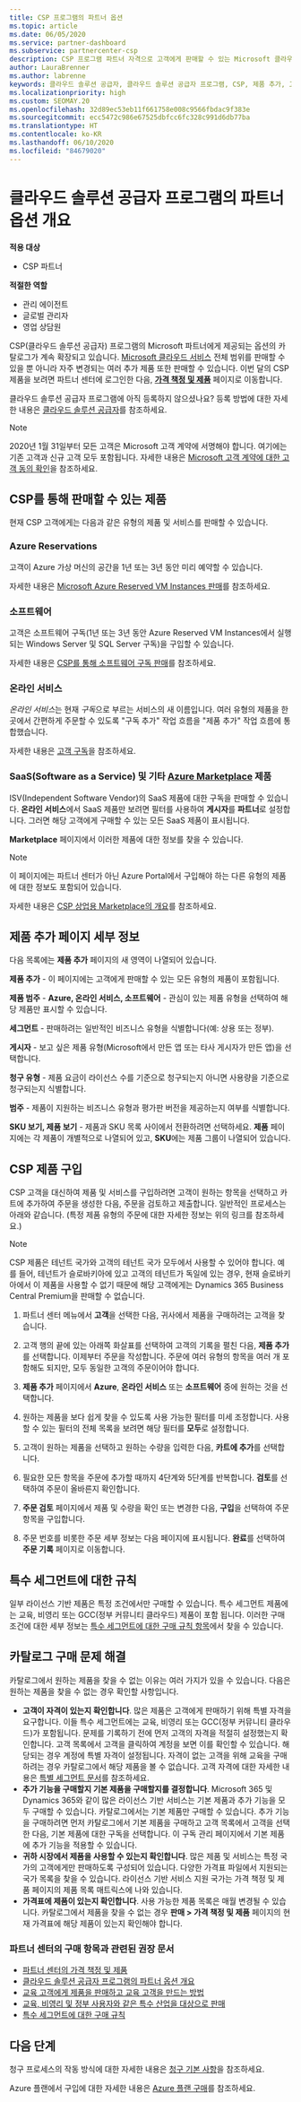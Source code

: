 ```yaml
---
title: CSP 프로그램의 파트너 옵션
ms.topic: article
ms.date: 06/05/2020
ms.service: partner-dashboard
ms.subservice: partnercenter-csp
description: CSP 프로그램 파트너 자격으로 고객에게 판매할 수 있는 Microsoft 클라우드 서비스와 제품의 광범위한 카탈로그에 대해 알아보세요.
author: LauraBrenner
ms.author: labrenne
keywords: 클라우드 솔루션 공급자, 클라우드 솔루션 공급자 프로그램, CSP, 제품 추가, 고객에게 판매, 파트너 옵션, CSP 옵션, 클라우드 기반 서비스, Azure, Office 365, Dynamics, CSP 파트너, CSP에서 판매, Azure RI, Azure Reserved Virtual Machine Instances, Azure Reservations, 온라인 서비스, 구독 소프트웨어, AHUB, Azure 기반 SQL Server, Azure 기반 Windows Server, Azure 고객 구독
ms.localizationpriority: high
ms.custom: SEOMAY.20
ms.openlocfilehash: 32d89ec53eb11f661758e008c9566fbdac9f383e
ms.sourcegitcommit: ecc5472c986e67525dbfcc6fc328c991d6db77ba
ms.translationtype: HT
ms.contentlocale: ko-KR
ms.lasthandoff: 06/10/2020
ms.locfileid: "84679020"
---
```

# <a name="overview-of-partner-offers-in-the-cloud-solution-provider-program"></a>클라우드 솔루션 공급자 프로그램의 파트너 옵션 개요

**적용 대상**

- CSP 파트너

**적절한 역할**

- 관리 에이전트
- 글로벌 관리자
- 영업 상담원

CSP(클라우드 솔루션 공급자) 프로그램의 Microsoft 파트너에게 제공되는 옵션의 카탈로그가 계속 확장되고 있습니다. [Microsoft 클라우드 서비스](https://partner.microsoft.com/cloud-solution-provider/products-and-services) 전체 범위를 판매할 수 있을 뿐 아니라 자주 변경되는 여러 추가 제품 또한 판매할 수 있습니다. 이번 달의 CSP 제품을 보려면 파트너 센터에 로그인한 다음, [**가격 책정 및 제품**](https://partnercenter.microsoft.com/pcv/sales) 페이지로 이동합니다.  

클라우드 솔루션 공급자 프로그램에 아직 등록하지 않으셨나요? 등록 방법에 대한 자세한 내용은 [클라우드 솔루션 공급자](https://partner.microsoft.com/cloud-solution-provider)를 참조하세요. 

>[!NOTE]
>2020년 1월 31일부터 모든 고객은 Microsoft 고객 계약에 서명해야 합니다. 여기에는 기존 고객과 신규 고객 모두 포함됩니다. 자세한 내용은 [Microsoft 고객 계약에 대한 고객 동의 확인](confirm-customer-agreement.md)을 참조하세요.

## <a name="what-you-can-sell-through-csp"></a>CSP를 통해 판매할 수 있는 제품

현재 CSP 고객에게는 다음과 같은 유형의 제품 및 서비스를 판매할 수 있습니다.

### <a name="azure-reservations"></a>Azure Reservations

   고객이 Azure 가상 머신의 공간을 1년 또는 3년 동안 미리 예약할 수 있습니다.

   자세한 내용은 [Microsoft Azure Reserved VM Instances 판매](azure-reservations.md)를 참조하세요.

### <a name="software"></a>소프트웨어

   고객은 소프트웨어 구독(1년 또는 3년 동안 Azure Reserved VM Instances에서 실행되는 Windows Server 및 SQL Server 구독)을 구입할 수 있습니다.

   자세한 내용은 [CSP를 통해 소프트웨어 구독 판매](csp-software-subscriptions.md)를 참조하세요.  

### <a name="online-services"></a>온라인 서비스

   *온라인 서비스*는 현재 *구독*으로 부르는 서비스의 새 이름입니다. 여러 유형의 제품을 한 곳에서 간편하게 주문할 수 있도록 "구독 추가" 작업 흐름을 "제품 추가" 작업 흐름에 통합했습니다.

   자세한 내용은 [고객 구독](customer-subscriptions.md)을 참조하세요.

### <a name="software-as-a-service-saas-and-other-azure-marketplace-products"></a>SaaS(Software as a Service) 및 기타 [Azure Marketplace](https://azuremarketplace.microsoft.com/marketplace) 제품

   ISV(Independent Software Vendor)의 SaaS 제품에 대한 구독을 판매할 수 있습니다. **온라인 서비스**에서 SaaS 제품만 보려면 필터를 사용하여 **게시자**를 **파트너**로 설정합니다. 그러면 해당 고객에게 구매할 수 있는 모든 SaaS 제품이 표시됩니다.

   **Marketplace** 페이지에서 이러한 제품에 대한 정보를 찾을 수 있습니다.

>[!NOTE] 
>이 페이지에는 파트너 센터가 아닌 Azure Portal에서 구입해야 하는 다른 유형의 제품에 대한 정보도 포함되어 있습니다.

자세한 내용은 [CSP 상업용 Marketplace의 개요](CSP-commercial-marketplace-overview.md)를 참조하세요.

## <a name="add-products-page-details"></a>제품 추가 페이지 세부 정보

다음 목록에는 **제품 추가** 페이지의 새 영역이 나열되어 있습니다.

**제품 추가** - 이 페이지에는 고객에게 판매할 수 있는 모든 유형의 제품이 포함됩니다.

**제품 범주** - **Azure, 온라인 서비스, 소프트웨어** - 관심이 있는 제품 유형을 선택하여 해당 제품만 표시할 수 있습니다.

**세그먼트** - 판매하려는 일반적인 비즈니스 유형을 식별합니다(예: 상용 또는 정부).

**게시자** - 보고 싶은 제품 유형(Microsoft에서 만든 앱 또는 타사 게시자가 만든 앱)을 선택합니다.

**청구 유형** - 제품 요금이 라이선스 수를 기준으로 청구되는지 아니면 사용량을 기준으로 청구되는지 식별합니다.

**범주** - 제품이 지원하는 비즈니스 유형과 평가판 버전을 제공하는지 여부를 식별합니다.

**SKU 보기, 제품 보기** - 제품과 SKU 목록 사이에서 전환하려면 선택하세요. **제품** 페이지에는 각 제품이 개별적으로 나열되어 있고, **SKU**에는 제품 그룹이 나열되어 있습니다.

## <a name="buy-csp-offers"></a>CSP 제품 구입

CSP 고객을 대신하여 제품 및 서비스를 구입하려면 고객이 원하는 항목을 선택하고 카트에 추가하여 주문을 생성한 다음, 주문을 검토하고 제출합니다. 일반적인 프로세스는 아래와 같습니다. (특정 제품 유형의 주문에 대한 자세한 정보는 위의 링크를 참조하세요.)

>[!NOTE]
>CSP 제품은 테넌트 국가와 고객의 테넌트 국가 모두에서 사용할 수 있어야 합니다. 예를 들어, 테넌트가 슬로바키아에 있고 고객의 테넌트가 독일에 있는 경우, 현재 슬로바키아에서 이 제품을 사용할 수 없기 때문에 해당 고객에게는 Dynamics 365 Business Central Premium을 판매할 수 없습니다.

1. 파트너 센터 메뉴에서 **고객**을 선택한 다음, 귀사에서 제품을 구매하려는 고객을 찾습니다. 

2. 고객 행의 끝에 있는 아래쪽 화살표를 선택하여 고객의 기록을 펼친 다음, **제품 추가**를 선택합니다. 이제부터 주문을 작성합니다. 주문에 여러 유형의 항목을 여러 개 포함해도 되지만, 모두 동일한 고객의 주문이어야 합니다.

3. **제품 추가** 페이지에서 **Azure**, **온라인 서비스** 또는 **소프트웨어** 중에 원하는 것을 선택합니다.

4. 원하는 제품을 보다 쉽게 찾을 수 있도록 사용 가능한 필터를 미세 조정합니다. 사용할 수 있는 필터의 전체 목록을 보려면 해당 필터를 **모두**로 설정합니다.

5. 고객이 원하는 제품을 선택하고 원하는 수량을 입력한 다음, **카트에 추가**를 선택합니다.

6. 필요한 모든 항목을 주문에 추가할 때까지 4단계와 5단계를 반복합니다. **검토**를 선택하여 주문이 올바른지 확인합니다.  

7. **주문 검토** 페이지에서 제품 및 수량을 확인 또는 변경한 다음, **구입**을 선택하여 주문 항목을 구입합니다.

8. 주문 번호를 비롯한 주문 세부 정보는 다음 페이지에 표시됩니다. **완료**를 선택하여 **주문 기록** 페이지로 이동합니다.

## <a name="rules-for-special-segments"></a>특수 세그먼트에 대한 규칙

일부 라이선스 기반 제품은 특정 조건에서만 구매할 수 있습니다. 특수 세그먼트 제품에는 교육, 비영리 또는 GCC(정부 커뮤니티 클라우드) 제품이 포함 됩니다. 이러한 구매 조건에 대한 세부 정보는 [특수 세그먼트에 대한 구매 규칙 항목](get-special-pricing-for-offers.md#purchase-rules-for-special-segments)에서 찾을 수 있습니다.

## <a name="troubleshooting-catalog-purchases"></a>카탈로그 구매 문제 해결

카탈로그에서 원하는 제품을 찾을 수 없는 이유는 여러 가지가 있을 수 있습니다. 다음은 원하는 제품을 찾을 수 없는 경우 확인할 사항입니다.

- **고객이 자격이 있는지 확인합니다**. 많은 제품은 고객에게 판매하기 위해 특별 자격을 요구합니다. 이들 특수 세그먼트에는 교육, 비영리 또는 GCC(정부 커뮤니티 클라우드)가 포함됩니다. 문제를 기록하기 전에 먼저 고객의 자격을 적절히 설정했는지 확인합니다. 고객 목록에서 고객을 클릭하여 계정을 보면 이를 확인할 수 있습니다. 해당되는 경우 계정에 특별 자격이 설정됩니다. 자격이 없는 고객을 위해 교육을 구매하려는 경우 카탈로그에서 해당 제품을 볼 수 없습니다. 고객 자격에 대한 자세한 내용은 [특별 세그먼트 문서](https://docs.microsoft.com/partner-center/get-special-pricing-for-offers)를 참조하세요.
- **추가 기능을 구매할지 기본 제품을 구매할지를 결정합니다**. Microsoft 365 및 Dynamics 365와 같이 많은 라이선스 기반 서비스는 기본 제품과 추가 기능을 모두 구매할 수 있습니다. 카탈로그에서는 기본 제품만 구매할 수 있습니다. 추가 기능을 구매하려면 먼저 카탈로그에서 기본 제품을 구매하고 고객 목록에서 고객을 선택한 다음, 기본 제품에 대한 구독을 선택합니다. 이 구독 관리 페이지에서 기본 제품에 추가 기능을 적용할 수 있습니다. 
- **귀하 시장에서 제품을 사용할 수 있는지 확인합니다**. 많은 제품 및 서비스는 특정 국가의 고객에게만 판매하도록 구성되어 있습니다. 다양한 가격표 파일에서 지원되는 국가 목록을 찾을 수 있습니다. 라이선스 기반 서비스 지원 국가는 가격 책정 및 제품 페이지의 제품 목록 매트릭스에 나와 있습니다.
- **가격표에 제품이 있는지 확인합니다**. 사용 가능한 제품 목록은 매월 변경될 수 있습니다. 카탈로그에서 제품을 찾을 수 없는 경우 **판매 > 가격 책정 및 제품** 페이지의 현재 가격표에 해당 제품이 있는지 확인해야 합니다.

### <a name="recommended-documents-related-to-purchasing-items-in-the-partner-center"></a>파트너 센터의 구매 항목과 관련된 권장 문서

- [파트너 센터의 가격 책정 및 제품](https://docs.microsoft.com/partner-center/pricing-and-offers)
- [클라우드 솔루션 공급자 프로그램의 파트너 옵션 개요](https://docs.microsoft.com/partner-center/csp-offers)
- [교육 고객에게 제품을 판매하고 교육 고객을 만드는 방법](https://docs.microsoft.com/partner-center/sell-to-education-customers)
- [교육, 비영리 및 정부 사용자와 같은 특수 산업을 대상으로 판매](https://docs.microsoft.com/partner-center/get-special-pricing-for-offers)
- [특수 세그먼트에 대한 구매 규칙](https://docs.microsoft.com/partner-center/get-special-pricing-for-offers#purchase-rules-for-special-segments)

## <a name="next-steps"></a>다음 단계

청구 프로세스의 작동 방식에 대한 자세한 내용은 [청구 기본 사항](https://docs.microsoft.com/partner-center/billing-basics)을 참조하세요.

Azure 플랜에서 구입에 대한 자세한 내용은 [Azure 플랜 구매](purchase-azure-plan.md)를 참조하세요.
